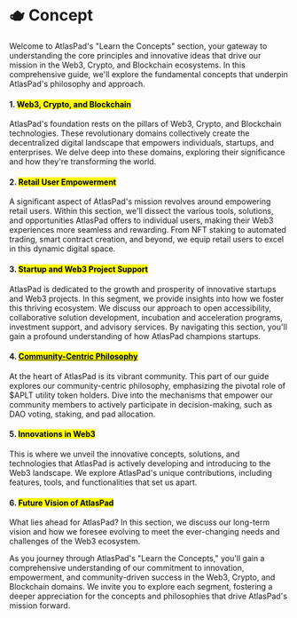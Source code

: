 # 🫖 Concept

Welcome to AtlasPad's "Learn the Concepts" section, your gateway to understanding the core principles and innovative ideas that drive our mission in the Web3, Crypto, and Blockchain ecosystems. In this comprehensive guide, we'll explore the fundamental concepts that underpin AtlasPad's philosophy and approach.

#### 1. <mark class="highlight">**Web3, Crypto, and Blockchain**</mark>

AtlasPad's foundation rests on the pillars of Web3, Crypto, and Blockchain technologies. These revolutionary domains collectively create the decentralized digital landscape that empowers individuals, startups, and enterprises. We delve deep into these domains, exploring their significance and how they're transforming the world.

#### 2. <mark class="highlight">**Retail User Empowerment**</mark>

A significant aspect of AtlasPad's mission revolves around empowering retail users. Within this section, we'll dissect the various tools, solutions, and opportunities AtlasPad offers to individual users, making their Web3 experiences more seamless and rewarding. From NFT staking to automated trading, smart contract creation, and beyond, we equip retail users to excel in this dynamic digital space.

#### 3. <mark class="highlight">**Startup and Web3 Project Support**</mark>

AtlasPad is dedicated to the growth and prosperity of innovative startups and Web3 projects. In this segment, we provide insights into how we foster this thriving ecosystem. We discuss our approach to open accessibility, collaborative solution development, incubation and acceleration programs, investment support, and advisory services. By navigating this section, you'll gain a profound understanding of how AtlasPad champions startups.

#### 4. [<mark class="highlight">**Community-Centric Philosophy**</mark>](social-links.md)

At the heart of AtlasPad is its vibrant community. This part of our guide explores our community-centric philosophy, emphasizing the pivotal role of $APLT utility token holders. Dive into the mechanisms that empower our community members to actively participate in decision-making, such as DAO voting, staking, and pad allocation.

#### 5. <mark class="highlight">**Innovations in Web3**</mark>

This is where we unveil the innovative concepts, solutions, and technologies that AtlasPad is actively developing and introducing to the Web3 landscape. We explore AtlasPad's unique contributions, including features, tools, and functionalities that set us apart.

#### 6. <mark class="highlight">**Future Vision of AtlasPad**</mark>

What lies ahead for AtlasPad? In this section, we discuss our long-term vision and how we foresee evolving to meet the ever-changing needs and challenges of the Web3 ecosystem.

As you journey through AtlasPad's "Learn the Concepts," you'll gain a comprehensive understanding of our commitment to innovation, empowerment, and community-driven success in the Web3, Crypto, and Blockchain domains. We invite you to explore each segment, fostering a deeper appreciation for the concepts and philosophies that drive AtlasPad's mission forward.
